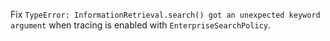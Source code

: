 Fix `TypeError: InformationRetrieval.search() got an unexpected keyword argument` when tracing is enabled with `EnterpriseSearchPolicy`.